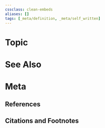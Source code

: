 ```yaml
---
cssclass: clean-embeds
aliases: []
tags: [_meta/definition, _meta/self_written]
---
```

# Topic

# See Also

# Meta
## References

## Citations and Footnotes
